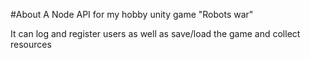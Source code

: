 #About
A Node API for my hobby unity game "Robots war"

It can log and register users as well as save/load the game and collect resources
